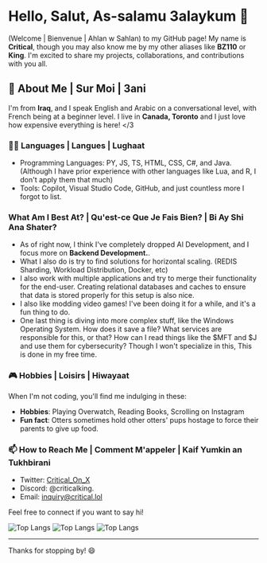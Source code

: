 # Hello, Salut, As-salamu 3alaykum 👋

(Welcome | Bienvenue | Ahlan w Sahlan) to my GitHub page! My name is **Critical**, though you may also know me by my other aliases like **BZ110** or **King**. I'm excited to share my projects, collaborations, and contributions with you all.

## 🚀 About Me | Sur Moi | 3ani

I'm from **Iraq**, and I speak English and Arabic on a conversational level, with French being at a beginner level. I live in **Canada, Toronto** and I just love how expensive everything is here! </3

### 👨‍💻 Languages | Langues | Lughaat

- Programming Languages: PY, JS, TS, HTML, CSS, C#, and Java. (Although I have prior experience with other languages like Lua, and R, I don't apply them that much)
- Tools: Copilot, Visual Studio Code, GitHub, and just countless more I forgot to list.

### What Am I Best At? | Qu'est-ce Que Je Fais Bien? | Bi Ay Shi Ana Shater?

- As of right now, I think I've completely dropped AI Development, and I focus more on **Backend Development.**.
- What I also do is try to find solutions for horizontal scaling. (REDIS Sharding, Workload Distribution, Docker, etc)
- I also work with multiple applications and try to merge their functionality for the end-user. Creating relational databases and caches to ensure that data is stored properly for this setup is also nice.
- I also like modding video games! I've been doing it for a while, and it's a fun thing to do.
- One last thing is diving into more complex stuff, like the Windows Operating System. How does it save a file? What services are responsible for this, or that? How can I read things like the $MFT and $J and use them for cybersecurity? Though I won't specialize in this, This is done in my free time.

### 🎮 Hobbies | Loisirs | Hiwayaat

When I'm not coding, you'll find me indulging in these:

- **Hobbies**: Playing Overwatch, Reading Books, Scrolling on Instagram
- **Fun fact**: Otters sometimes hold other otters' pups hostage to force their parents to give up food.

### 📫 How to Reach Me | Comment M'appeler | Kaif Yumkin an Tukhbirani 

- Twitter: [Critical_On_X](https://x.com/critical_on_x)
- Discord: @criticalking.
- Email: [inquiry@critical.lol](mailto:inquiry@critical.lol)

Feel free to connect if you want to say hi!

![Top Langs](https://github-readme-stats.vercel.app/api/top-langs/?username=BZ110&hide_progress=false&locale=en)
![Top Langs](https://github-readme-stats.vercel.app/api/top-langs/?username=BZ110&hide_progress=false&locale=ar)
![Top Langs](https://github-readme-stats.vercel.app/api/top-langs/?username=BZ110&hide_progress=false&locale=fr)

---

Thanks for stopping by! 😄
